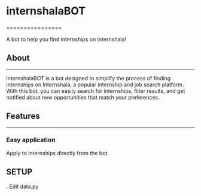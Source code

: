 # internshalaBOT
================

A bot to help you find internships on Internshala!

## About
--------

internshalaBOT is a bot designed to simplify the process of finding internships on Internshala, a popular internship and job search platform. With this bot, you can easily search for internships, filter results, and get notified about new opportunities that match your preferences.

## Features
------------


### Easy application
Apply to internships directly from the bot.

## SETUP

. Edit data.py 
 